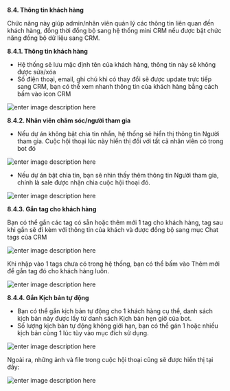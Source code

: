  **8.4. Thông tin khách hàng**

Chức năng này giúp admin/nhân viên quản lý các thông tin liên quan đến khách hàng, đồng thời đồng bộ sang hệ thống mini CRM nếu được bật chức năng đồng bộ dữ liệu sang CRM.

**8.4.1. Thông tin khách hàng**

- Hệ thống sẽ lưu mặc định tên của khách hàng, thông tin này sẽ không được sửa/xóa
- Số điện thoại, email, ghi chú khi có thay đổi sẽ được update trực tiếp sang CRM, bạn có thể xem nhanh thông tin của khách hàng bằng cách bấm vào icon CRM

![enter image description here](https://static8.muarecdn.com/original/muare/images/2020/12/26/5827614_27.jpg)

**8.4.2. Nhân viên chăm sóc/người tham gia**

- Nếu dự án không bật chia tin nhắn, hệ thống sẽ hiển thị thông tin Người tham gia. Cuộc hội thoại lúc này hiển thị đối với tất cả nhân viên có trong bot đó

![enter image description here](https://static8.muarecdn.com/original/muare/images/2020/12/26/5827624_29.jpg)

- Nếu dự án bật chia tin, bạn sẽ nhìn thấy thêm thông tin Người tham gia, chính là sale được nhận chia cuộc hội thoại đó.

![enter image description here](https://static8.muarecdn.com/original/muare/images/2020/12/26/5827625_30.jpg)

**8.4.3. Gắn tag cho khách hàng**

Bạn có thể gắn các tag có sẵn hoặc thêm mới 1 tag cho khách hàng, tag sau khi gắn sẽ đi kèm với thông tin của khách và được đồng bộ sang mục Chat tags của CRM 

![enter image description here](https://static8.muarecdn.com/original/muare/images/2020/12/26/5827631_31.jpg)

Khi nhập vào 1 tags chưa có trong hệ thống, bạn có thể bấm vào Thêm mới để gắn tag đó cho khách hàng luôn.

![enter image description here](https://static8.muarecdn.com/original/muare/images/2020/12/26/5827638_32.jpg)

**8.4.4. Gắn Kịch bản tự động**

- Bạn có thể gắn kịch bản tự động cho 1 khách hàng cụ thể, danh sách kịch bản này được lấy từ danh sách Kịch bản hẹn giờ của bot.
- Số lượng kịch bản tự động không giới hạn, bạn có thể gán 1 hoặc nhiều kịch bản cùng 1 lúc tùy vào mục đích sử dụng.

![enter image description here](https://static8.muarecdn.com/original/muare/images/2020/12/26/5827640_34.jpg)

Ngoài ra, những ảnh và file trong cuộc hội thoại cũng sẽ được hiển thị tại đây:

![enter image description here](https://static8.muarecdn.com/original/muare/images/2020/12/26/5827656_35.jpg)








